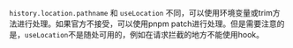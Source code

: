 `history.location.pathname` 和 `useLocation` 不同，可以使用环境变量或trim方法进行处理。如果官方不接受，可以使用pnpm patch进行处理。但是需要注意的是，`useLocation`不是随处可用的，例如在请求拦截的地方不能使用hook。
